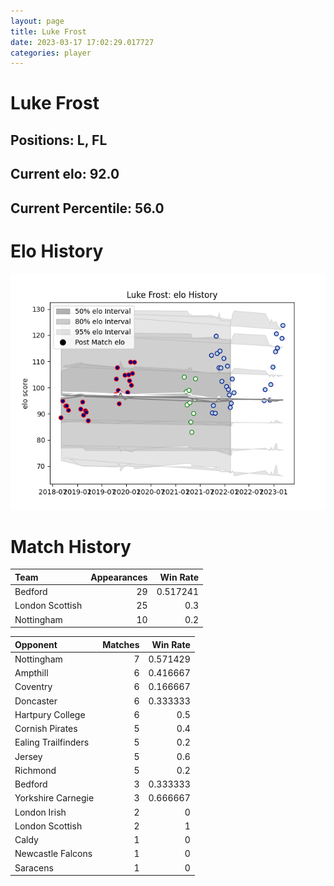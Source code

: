 ```yaml
---  
layout: page  
title: Luke Frost  
date: 2023-03-17 17:02:29.017727  
categories: player  
---
```

# Luke Frost

## Positions: L, FL

## Current elo: 92.0

## Current Percentile: 56.0

# Elo History


![elo history](history_LukeFrost.png)
# Match History


| Team            |   Appearances |   Win Rate |
|:----------------|--------------:|-----------:|
| Bedford         |            29 |   0.517241 |
| London Scottish |            25 |   0.3      |
| Nottingham      |            10 |   0.2      |

| Opponent            |   Matches |   Win Rate |
|:--------------------|----------:|-----------:|
| Nottingham          |         7 |   0.571429 |
| Ampthill            |         6 |   0.416667 |
| Coventry            |         6 |   0.166667 |
| Doncaster           |         6 |   0.333333 |
| Hartpury College    |         6 |   0.5      |
| Cornish Pirates     |         5 |   0.4      |
| Ealing Trailfinders |         5 |   0.2      |
| Jersey              |         5 |   0.6      |
| Richmond            |         5 |   0.2      |
| Bedford             |         3 |   0.333333 |
| Yorkshire Carnegie  |         3 |   0.666667 |
| London Irish        |         2 |   0        |
| London Scottish     |         2 |   1        |
| Caldy               |         1 |   0        |
| Newcastle Falcons   |         1 |   0        |
| Saracens            |         1 |   0        |